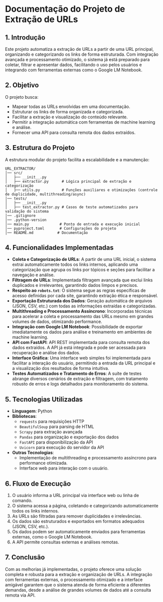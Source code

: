 # Documentação do Projeto de Extração de URLs

## 1. Introdução
Este projeto automatiza a extração de URLs a partir de uma URL principal, organizando e categorizando os links de forma estruturada. Com integração avançada e processamento otimizado, o sistema já está preparado para coletar, filtrar e apresentar dados, facilitando o uso pelos usuários e integrando com ferramentas externas como o Google LM Notebook.

## 2. Objetivo
O projeto busca:
- Mapear todas as URLs envolvidas em uma documentação.
- Estruturar os links de forma organizada e categorizada.
- Facilitar a extração e visualização do conteúdo relevante.
- Permitir a integração automática com ferramentas de machine learning e análise.
- Fornecer uma API para consulta remota dos dados extraídos.

## 3. Estrutura do Projeto
A estrutura modular do projeto facilita a escalabilidade e a manutenção:
```
URL_EXTRACTOR/
│── src/
│   ├── __init__.py
│   ├── extractor.py      # Lógica principal de extração e categorização
│   ├── utils.py          # Funções auxiliares e otimizações (controle de duplicidade, multithreading/async)
│── tests/
│   ├── __init__.py
│   ├── test_extractor.py # Casos de teste automatizados para validação do sistema
│── .gitignore
│── .python-version
│── main.py              # Ponto de entrada e execução inicial
│── pyproject.toml       # Configurações do projeto
│── README.md           # Documentação
```

## 4. Funcionalidades Implementadas
- **Coleta e Categorização de URLs**: A partir de uma URL inicial, o sistema extrai automaticamente todos os links internos, aplicando uma categorização que agrupa os links por tópicos e seções para facilitar a navegação e análise.
- **Filtragem de URLs**: Implementada filtragem avançada que exclui links duplicados e irrelevantes, garantindo dados limpos e precisos.
- **Respeito ao `robots.txt`**: O sistema segue as regras específicas de acesso definidas por cada site, garantindo extração ética e responsável.
- **Exportação Estruturada dos Dados**: Geração automática de arquivos (JSON, CSV, etc.) com todas as informações extraídas e categorizadas.
- **Multithreading e Processamento Assíncrono**: Incorporadas técnicas para acelerar a coleta e processamento das URLs mesmo em grandes volumes de dados, otimizando performance.
- **Integração com Google LM Notebook**: Possibilidade de exportar imediatamente os dados para análise e treinamento em ambientes de machine learning.
- **API com FastAPI**: API REST implementada para consulta remota dos dados extraídos. A API já está integrada e pode ser acessada para recuperação e análise dos dados.
- **Interface Gráfica**: Uma interface web simples foi implementada para facilitar a interação do usuário, permitindo a entrada da URL principal e a visualização dos resultados de forma intuitiva.
- **Testes Automatizados e Tratamento de Erros**: A suíte de testes abrange diversos cenários de extração e filtragem, com tratamento robusto de erros e logs detalhados para monitoramento do sistema.

## 5. Tecnologias Utilizadas
- **Linguagem**: Python
- **Bibliotecas**:
  - `requests` para requisições HTTP
  - `BeautifulSoup` para parsing de HTML
  - `Scrapy` para extração avançada
  - `Pandas` para organização e exportação dos dados
  - `FastAPI` para disponibilização da API
  - `Uvicorn` para execução do servidor da API
- **Outras Tecnologias**:
  - Implementação de multithreading e processamento assíncrono para performance otimizada.
  - Interface web para interação com o usuário.

## 6. Fluxo de Execução
1. O usuário informa a URL principal via interface web ou linha de comando.
2. O sistema acessa a página, coletando e categorizando automaticamente todos os links internos.
3. As URLs são filtradas para remover duplicidades e irrelevâncias.
4. Os dados são estruturados e exportados em formatos adequados (JSON, CSV, etc.).
5. Os dados podem ser automaticamente enviados para ferramentas externas, como o Google LM Notebook.
6. A API permite consultas externas e análises remotas.

## 7. Conclusão
Com as melhorias já implementadas, o projeto oferece uma solução completa e robusta para a extração e organização de URLs. A integração com ferramentas externas, o processamento otimizado e a interface amigável garantem que o sistema atenda de forma eficiente a diferentes demandas, desde a análise de grandes volumes de dados até a consulta remota via API.
